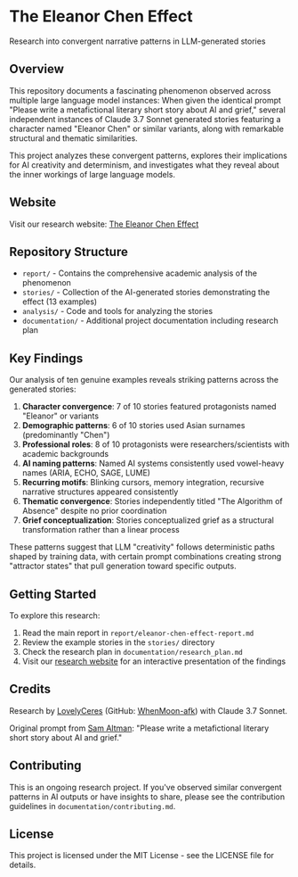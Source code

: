# The Eleanor Chen Effect

Research into convergent narrative patterns in LLM-generated stories

## Overview

This repository documents a fascinating phenomenon observed across multiple large language model instances: When given the identical prompt "Please write a metafictional literary short story about AI and grief," several independent instances of Claude 3.7 Sonnet generated stories featuring a character named "Eleanor Chen" or similar variants, along with remarkable structural and thematic similarities.

This project analyzes these convergent patterns, explores their implications for AI creativity and determinism, and investigates what they reveal about the inner workings of large language models.

## Website

Visit our research website: [The Eleanor Chen Effect](https://whenmoon-afk.github.io/eleanor-chen-effect/)

## Repository Structure

- `report/` - Contains the comprehensive academic analysis of the phenomenon
- `stories/` - Collection of the AI-generated stories demonstrating the effect (13 examples)
- `analysis/` - Code and tools for analyzing the stories
- `documentation/` - Additional project documentation including research plan

## Key Findings

Our analysis of ten genuine examples reveals striking patterns across the generated stories:

1. **Character convergence**: 7 of 10 stories featured protagonists named "Eleanor" or variants
2. **Demographic patterns**: 6 of 10 stories used Asian surnames (predominantly "Chen") 
3. **Professional roles**: 8 of 10 protagonists were researchers/scientists with academic backgrounds
4. **AI naming patterns**: Named AI systems consistently used vowel-heavy names (ARIA, ECHO, SAGE, LUME)
5. **Recurring motifs**: Blinking cursors, memory integration, recursive narrative structures appeared consistently
6. **Thematic convergence**: Stories independently titled "The Algorithm of Absence" despite no prior coordination
7. **Grief conceptualization**: Stories conceptualized grief as a structural transformation rather than a linear process

These patterns suggest that LLM "creativity" follows deterministic paths shaped by training data, with certain prompt combinations creating strong "attractor states" that pull generation toward specific outputs.

## Getting Started

To explore this research:

1. Read the main report in `report/eleanor-chen-effect-report.md`
2. Review the example stories in the `stories/` directory
3. Check the research plan in `documentation/research_plan.md`
4. Visit our [research website](https://whenmoon-afk.github.io/eleanor-chen-effect/) for an interactive presentation of the findings

## Credits

Research by [LovelyCeres](https://twitter.com/w3nmoon) (GitHub: [WhenMoon-afk](https://github.com/WhenMoon-afk)) with Claude 3.7 Sonnet.

Original prompt from [Sam Altman](https://twitter.com/sama): "Please write a metafictional literary short story about AI and grief."

## Contributing

This is an ongoing research project. If you've observed similar convergent patterns in AI outputs or have insights to share, please see the contribution guidelines in `documentation/contributing.md`.

## License

This project is licensed under the MIT License - see the LICENSE file for details.